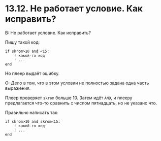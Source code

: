 # 13.12. Не работает условие. Как исправить?
<!-- [:faq_13_12] -->

В: Не работает условие. Как исправить?
	
Пишу такой код:
```qsp
if skrom>10 and <15:
	! какой-то код
	! ...
end
```
Но плеер выдаёт ошибку.

О:
Дело в том, что в этом условии не полностью задана одна часть выражения.

Плеер проверяет `skrom` больше 10. Затем идёт `AND`, и плееру предлагается что-то сравнить с числом пятнадцать, но не указано что.

Правильно написать так:
```qsp
if skrom>10 and skrom<15:
	! какой-то код
	! ...
end
```	
